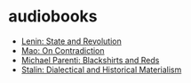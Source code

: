 # audiobooks

- [Lenin: State and Revolution](https://www.youtube.com/watch?v=7GrP0EVJkVE)
- [Mao: On Contradiction](https://www.youtube.com/watch?v=bKW5L3-9Ods)
- [Michael Parenti: Blackshirts and Reds](https://www.youtube.com/watch?v=q7OXhF6zG8o)
- [Stalin: Dialectical and Historical Materialism](https://www.youtube.com/watch?v=3HckrV5UCSE)
